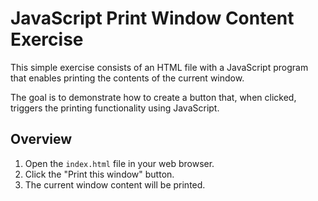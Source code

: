 # JavaScript Print Window Content Exercise

This simple exercise consists of an HTML file with a JavaScript program that enables printing the contents of the current window.

The goal is to demonstrate how to create a button that, when clicked, triggers the printing functionality using JavaScript.

## Overview

1. Open the `index.html` file in your web browser.
2. Click the "Print this window" button.
3. The current window content will be printed.
